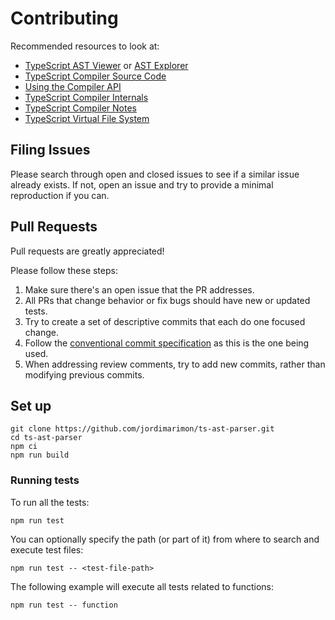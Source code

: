 # Contributing

Recommended resources to look at:

-   [TypeScript AST Viewer](https://ts-ast-viewer.com) or [AST Explorer](https://astexplorer.net/)
-   [TypeScript Compiler Source Code](https://github.com/microsoft/TypeScript/tree/main/src/compiler)
-   [Using the Compiler API](https://github.com/microsoft/TypeScript/wiki/Using-the-Compiler-API)
-   [TypeScript Compiler Internals](https://basarat.gitbook.io/typescript/overview)
-   [TypeScript Compiler Notes](https://github.com/microsoft/TypeScript-Compiler-Notes)
-   [TypeScript Virtual File System](https://github.com/microsoft/TypeScript-Website/tree/v2/packages/typescript-vfs)

## Filing Issues

Please search through open and closed issues to see if a similar issue already exists. If not, open an
issue and try to provide a minimal reproduction if you can.

## Pull Requests

Pull requests are greatly appreciated!

Please follow these steps:

1. Make sure there's an open issue that the PR addresses.
2. All PRs that change behavior or fix bugs should have new or updated tests.
3. Try to create a set of descriptive commits that each do one focused change.
4. Follow the [conventional commit specification](https://www.conventionalcommits.org/en/v1.0.0/) as this is the one being used.
5. When addressing review comments, try to add new commits, rather than modifying previous commits.

## Set up

    git clone https://github.com/jordimarimon/ts-ast-parser.git
    cd ts-ast-parser
    npm ci
    npm run build

### Running tests

To run all the tests:

    npm run test

You can optionally specify the path (or part of it) from where to search and execute test files:

    npm run test -- <test-file-path>

The following example will execute all tests related to functions:

    npm run test -- function
